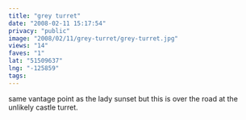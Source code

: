 ```yaml
---
title: "grey turret"
date: "2008-02-11 15:17:54"
privacy: "public"
image: "2008/02/11/grey-turret/grey-turret.jpg"
views: "14"
faves: "1"
lat: "51509637"
lng: "-125859"
tags:
---
```

same vantage point as the lady sunset but this is over the road at the unlikely castle turret.

